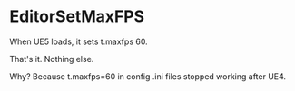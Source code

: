 # EditorSetMaxFPS

When UE5 loads, it sets t.maxfps 60.

That's it. Nothing else.

Why? Because t.maxfps=60 in config .ini files stopped working after UE4.
